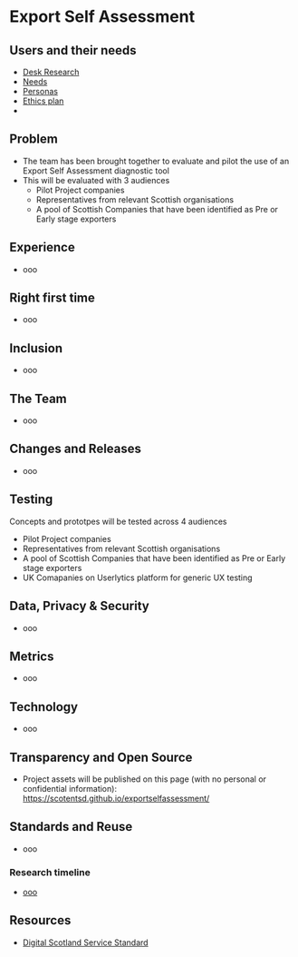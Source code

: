 # Export Self Assessment

##  Users and their needs

- [Desk Research](desk.md)
- [Needs](needs.md)
- [Personas](personas.md)
- [Ethics plan](ethics.md)
- 

## Problem
- The team has been brought together to evaluate and pilot the use of an Export Self Assessment diagnostic tool
- This will be evaluated with 3 audiences
    - Pilot Project companies
    - Representatives from relevant Scottish organisations
    - A pool of Scottish Companies that have been identified as Pre or Early stage exporters    

## Experience

- ooo



## Right first time

- ooo



## Inclusion

- ooo



## The Team

- ooo

## Changes and Releases

- ooo



## Testing
Concepts and prototpes will be tested across 4 audiences

- Pilot Project companies
- Representatives from relevant Scottish organisations
- A pool of Scottish Companies that have been identified as Pre or Early stage exporters    
- UK Comapanies on Userlytics platform for generic UX testing

## Data, Privacy & Security

- ooo



## Metrics

- ooo



## Technology

- ooo



## Transparency and Open Source

- Project assets will be published on this page (with no personal or confidential information): https://scotentsd.github.io/exportselfassessment/





## Standards and Reuse

- ooo




### Research timeline
- [ooo](#)

## Resources
- [Digital Scotland Service Standard](https://digitalsupporthub.service.gov.scot/s/article/digital-scotland-service-standard)

